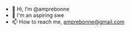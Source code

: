- 👋 Hi, I’m @amprebonne
- 👀 I'm an aspiring swe
- 📫 How to reach me, amprebonne@gmail.com

<!---
amprebonne/amprebonne is a ✨ special ✨ repository because its `README.md` (this file) appears on your GitHub profile.
You can click the Preview link to take a look at your changes.
--->

